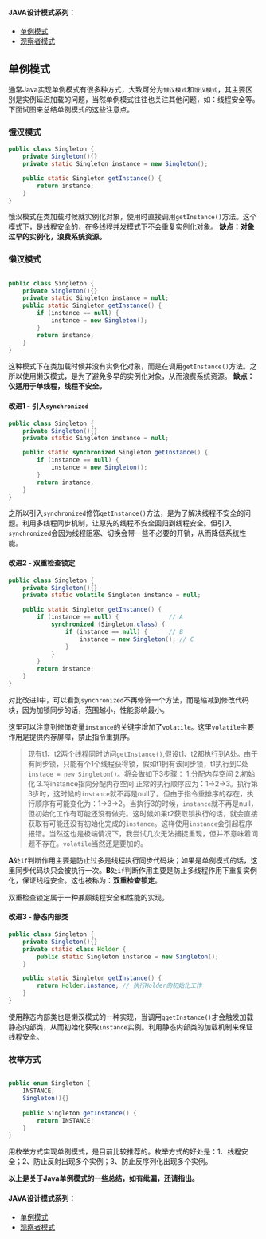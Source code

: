 #### JAVA设计模式系列：
* [单例模式](https://github.com/lishuo9527/JavaDesignPatterns/tree/master/Singleton)
* [观察者模式](https://github.com/lishuo9527/JavaDesignPatterns/tree/master/Observer)

## 单例模式

通常Java实现单例模式有很多种方式，大致可分为`懒汉模式`和`饿汉模式`，其主要区别是实例延迟加载的问题，当然单例模式往往也关注其他问题，如：线程安全等。下面试图来总结单例模式的这些注意点。


### 饿汉模式

```java
public class Singleton {
    private Singleton(){}
    private static Singleton instance = new Singleton();

    public static Singleton getInstance() {
        return instance;
    }
}
```
饿汉模式在类加载时候就实例化对象，使用时直接调用`getInstance()`方法。这个模式下，是线程安全的，在多线程并发模式下不会重复实例化对象。
**缺点：对象过早的实例化，浪费系统资源。**

### 懒汉模式
```java

public class Singleton {
    private Singleton(){}
    private static Singleton instance = null;
    public static Singleton getInstance() {
        if (instance == null) {
            instance = new Singleton();
        }
        return instance;
    }
}
```
这种模式下在类加载时候并没有实例化对象，而是在调用`getInstance()`方法。之所以使用懒汉模式，是为了避免多早的实例化对象，从而浪费系统资源。
**缺点：仅适用于单线程，线程不安全。**
#### 改进1 - 引入`synchronized`
```java
public class Singleton {
    private Singleton(){}
    private static Singleton instance = null;

    public static synchronized Singleton getInstance() {
        if (instance == null) {
            instance = new Singleton();
        }
        return instance;
    }
}
```
之所以引入`synchronized`修饰`getInstance()`方法，是为了解决线程不安全的问题。利用多线程同步机制，让原先的线程不安全回归到线程安全。但引入`synchronized`会因为线程阻塞、切换会带一些不必要的开销，从而降低系统性能。
#### 改进2 - 双重检查锁定
```java
public class Singleton {
    private Singleton(){}
    private static volatile Singleton instance = null;

    public static Singleton getInstance() {
        if (instance == null) {              // A
            synchronized (Singleton.class) {
                if (instance == null) {      // B
                    instance = new Singleton(); // C
                }
            }
        }
        return instance;
    }
}
```
对比改进1中，可以看到`synchronized`不再修饰一个方法，而是缩减到修改代码块，因为加锁同步的话，范围越小，性能影响最小。

这里可以注意到修饰变量`instance`的关键字增加了`volatile`。这里`volatile`主要作用是提供内存屏障，禁止指令重排序。
> 现有t1、t2两个线程同时访问`getInstance()`,假设t1、t2都执行到A处。由于有同步锁，只能有个1个线程获得锁，假如t1拥有该同步锁，t1执行到C处`instace = new Singleton()`。将会做如下3步骤：
> 1.分配内存空间
2.初始化
3.将instance指向分配内存空间
正常的执行顺序应为：1->2->3。执行第3步时，这时候的`instance`就不再是null了。但由于指令重排序的存在，执行顺序有可能变化为：1->3->2。当执行3的时候，`instance`就不再是null，但初始化工作有可能还没有做完。这时候如果t2获取锁执行的话，就会直接获取有可能还没有初始化完成的`instance`。这样使用`instance`会引起程序报错。当然这也是极端情况下，我尝试几次无法捕捉重现，但并不意味着问题不存在。`volatile`当然还是要加的。

**A**处`if`判断作用主要是防止过多是线程执行同步代码块；如果是单例模式的话，这里同步代码块只会被执行一次。**B**处`if`判断作用主要是防止多线程作用下重复实例化，保证线程安全。这也被称为：**双重检查锁定**。

双重检查锁定属于一种兼顾线程安全和性能的实现。


#### 改进3 - 静态内部类
```java
public class Singleton {
    private Singleton(){}
    private static class Holder {
        public static Singleton instance = new Singleton();
    }

    public static Singleton getInstance() {
        return Holder.instance; // 执行Holder的初始化工作
    }
}

```
使用静态内部类也是懒汉模式的一种实现，当调用`ggetInstance()`才会触发加载静态内部类，从而初始化获取`instance`实例。利用静态内部类的加载机制来保证线程安全。


### 枚举方式

```java

public enum Singleton {
    INSTANCE;
    Singleton(){}
    
    public Singleton getInstance() {
        return INSTANCE;
    }
}

```
用枚举方式实现单例模式，是目前比较推荐的。枚举方式的好处是：1、线程安全；2、防止反射出现多个实例；3、防止反序列化出现多个实例。



**以上是关于Java单例模式的一些总结，如有纰漏，还请指出。**


#### JAVA设计模式系列：
* [单例模式](https://github.com/lishuo9527/JavaDesignPatterns/tree/master/Singleton)
* [观察者模式](https://github.com/lishuo9527/JavaDesignPatterns/tree/master/Observer)


